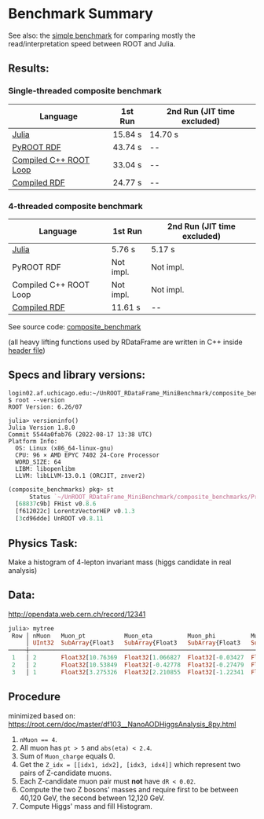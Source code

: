 # Benchmark Summary

See also: the [simple benchmark](https://github.com/Moelf/UnROOT_RDataFrame_MiniBenchmark/tree/master/simple_benchmarks) for comparing mostly the read/interpretation speed between ROOT and Julia.

## Results:
### Single-threaded composite benchmark
| Language | 1st Run | 2nd Run (JIT time excluded)|
| -------- | -------- | ---------- |
| [Julia](https://nbviewer.jupyter.org/github/Moelf/UnROOT_RDataFrame_MiniBenchmark/blob/master/UnROOT_benchmark.ipynb) | 15.84 s | 14.70 s |
| [PyROOT RDF](https://nbviewer.jupyter.org/github/Moelf/UnROOT_RDataFrame_MiniBenchmark/blob/master/RDataFrame_benchmark.ipynb) | 43.74 s | -- |
| [Compiled C++ ROOT Loop](https://github.com/Moelf/UnROOT_RDataFrame_MiniBenchmark/tree/master/composite_benchmarks#root-rdataframe-g-compiled) | 33.04 s | -- |
| [Compiled RDF](https://github.com/Moelf/UnROOT_RDataFrame_MiniBenchmark/blob/master/composite_benchmarks/RDataFrame_benchmark_compiled_single.cpp) | 24.77 s | -- |

### 4-threaded composite benchmark
| Language | 1st Run | 2nd Run (JIT time excluded)|
| -------- | -------- | ---------- |
| [Julia](https://nbviewer.jupyter.org/github/Moelf/UnROOT_RDataFrame_MiniBenchmark/blob/master/UnROOT_benchmark.ipynb) | 5.76 s | 5.17 s |
| PyROOT RDF |Not impl.| Not impl. |
| Compiled C++ ROOT Loop | Not impl. | Not impl. |
| [Compiled RDF](https://github.com/Moelf/UnROOT_RDataFrame_MiniBenchmark/blob/master/composite_benchmarks/RDataFrame_benchmark_compiled_MT.cpp) | 11.61 s | -- |

See source code: [composite_benchmark](https://github.com/Moelf/UnROOT_RDataFrame_MiniBenchmark/tree/master/composite_benchmarks)

(all heavy lifting functions used by RDataFrame are written in C++ inside [header file](https://github.com/Moelf/UnROOT_RDataFrame_MiniBenchmark/blob/master/composite_benchmarks/df103_NanoAODHiggsAnalysis_python.h))

## Specs and library versions:
```
login02.af.uchicago.edu:~/UnROOT_RDataFrame_MiniBenchmark/composite_benchmarks $ root --version
ROOT Version: 6.26/07

julia> versioninfo()
Julia Version 1.8.0
Commit 5544a0fab76 (2022-08-17 13:38 UTC)
Platform Info:
  OS: Linux (x86_64-linux-gnu)
  CPU: 96 × AMD EPYC 7402 24-Core Processor
  WORD_SIZE: 64
  LIBM: libopenlibm
  LLVM: libLLVM-13.0.1 (ORCJIT, znver2)
```

```julia
(composite_benchmarks) pkg> st
      Status `~/UnROOT_RDataFrame_MiniBenchmark/composite_benchmarks/Project.toml`
  [68837c9b] FHist v0.8.6
  [f612022c] LorentzVectorHEP v0.1.3
  [3cd96dde] UnROOT v0.8.11
```
## Physics Task:
Make a histogram of 4-lepton invariant mass (higgs candidate in real analysis)

## Data:
http://opendata.web.cern.ch/record/12341
```julia
julia> mytree
 Row │ nMuon   Muon_pt           Muon_eta          Muon_phi          Muon_mass         Muon_charge     
     │ UInt32  SubArray{Float3   SubArray{Float3   SubArray{Float3   SubArray{Float3   SubArray{Int32, 
─────┼─────────────────────────────────────────────────────────────────────────────────────────────────
 1   │ 2       Float32[10.76369  Float32[1.066827  Float32[-0.03427  Float32[0.105658  Int32[-1, -1]
 2   │ 2       Float32[10.53849  Float32[-0.42778  Float32[-0.27479  Float32[0.105658  Int32[1, -1]
 3   │ 1       Float32[3.275326  Float32[2.210855  Float32[-1.22341  Float32[0.105658  Int32[1]
```

## Procedure
minimized based on: https://root.cern/doc/master/df103__NanoAODHiggsAnalysis_8py.html
1. `nMuon == 4`.
2. All muon has `pt > 5` and `abs(eta) < 2.4`.
3. Sum of `Muon_charge` equals 0.
4. Get the `Z_idx = [[idx1, idx2], [idx3, idx4]]` which represent two pairs of Z-candidate muons.
5. Each Z-candidate muon pair must **not** have `dR < 0.02`.
6. Compute the two Z bosons' masses and require first to be between 40,120 GeV, the second between 12,120 GeV.
7. Compute Higgs' mass and fill Histogram.
